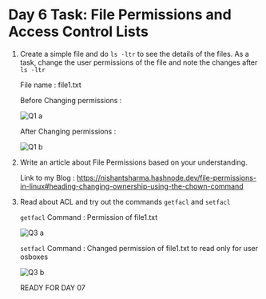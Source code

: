 # Day 6 Task: File Permissions and Access Control Lists

1) Create a simple file and do `ls -ltr` to see the details of the files.
   As a task, change the user permissions of the file and note the changes after `ls -ltr`
   
    File name : file1.txt
    
    Before Changing permissions :
  
    ![Q1 a](https://user-images.githubusercontent.com/77112379/227739186-53636bc4-be9c-44d9-a432-a4e8631c2a66.jpg)
    
    After Changing permissions :
  
    ![Q1 b](https://user-images.githubusercontent.com/77112379/227739188-9a3c85ca-efaa-46fc-b694-4981e62e57ff.jpg)

 2) Write an article about File Permissions based on your understanding.
    
    Link to my Blog :
    https://nishantsharma.hashnode.dev/file-permissions-in-linux#heading-changing-ownership-using-the-chown-command

 3) Read about ACL and try out the commands `getfacl` and `setfacl`
    
    `getfacl` Command : Permission of file1.txt
    
    ![Q3 a](https://user-images.githubusercontent.com/77112379/227740396-bf82c18e-56f6-4927-b125-26591c8e74d8.jpg)

    `setfacl` Command : Changed permission of file1.txt to read only for user osboxes
    
    ![Q3 b](https://user-images.githubusercontent.com/77112379/227740430-710e117c-ce86-473b-acd6-c19fb997b414.jpg)

    READY FOR DAY 07
